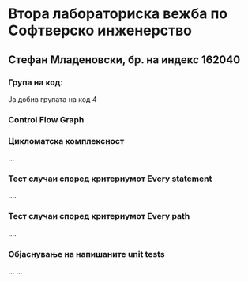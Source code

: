 ﻿# Втора лабораториска вежба по Софтверско инженерство

## Стефан Младеновски, бр. на индекс 162040

### Група на код: 

Ја добив групата на код 4

###  Control Flow Graph



### Цикломатска комплексност

…

### Тест случаи според критериумот  Every statement 

....

### Тест случаи според критериумот Every path

.... 

### Објаснување на напишаните unit tests

...
...

